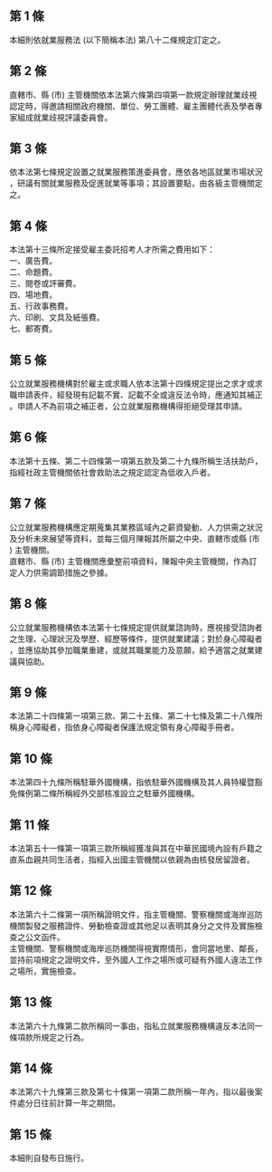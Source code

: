 第 1 條
-------
本細則依就業服務法 (以下簡稱本法) 第八十二條規定訂定之。

第 2 條
-------
直轄市、縣 (市) 主管機關依本法第六條第四項第一款規定辦理就業歧視  
認定時，得邀請相關政府機關、單位、勞工團體、雇主團體代表及學者專  
家組成就業歧視評議委員會。

第 3 條
-------
依本法第七條規定設置之就業服務策進委員會，應依各地區就業市場狀況  
，研議有關就業服務及促進就業等事項；其設置要點，由各級主管機關定  
之。

第 4 條
-------
本法第十三條所定接受雇主委託招考人才所需之費用如下：  
一、廣告費。  
二、命題費。  
三、閱卷或評審費。  
四、場地費。  
五、行政事務費。  
六、印刷、文具及紙張費。  
七、郵寄費。

第 5 條
-------
公立就業服務機構對於雇主或求職人依本法第十四條規定提出之求才或求  
職申請表件，經發現有記載不實、記載不全或違反法令時，應通知其補正  
。申請人不為前項之補正者，公立就業服務機構得拒絕受理其申請。

第 6 條
-------
本法第十五條、第二十四條第一項第五款及第二十九條所稱生活扶助戶，  
指經社政主管機關依社會救助法之規定認定為低收入戶者。

第 7 條
-------
公立就業服務機構應定期蒐集其業務區域內之薪資變動、人力供需之狀況  
及分析未來展望等資料，並每三個月陳報其所屬之中央、直轄市或縣 (市  
) 主管機關。  
直轄市、縣 (市) 主管機關應彙整前項資料，陳報中央主管機關，作為訂  
定人力供需調節措施之參據。

第 8 條
-------
公立就業服務機構依本法第十七條規定提供就業諮詢時，應視接受諮詢者  
之生理、心理狀況及學歷、經歷等條件，提供就業建議；對於身心障礙者  
，並應協助其參加職業重建，或就其職業能力及意願，給予適當之就業建  
議與協助。

第 9 條
-------
本法第二十四條第一項第三款、第二十五條、第二十七條及第二十八條所  
稱身心障礙者，指依身心障礙者保護法規定領有身心障礙手冊者。

第 10 條
--------
本法第四十九條所稱駐華外國機構，指依駐華外國機構及其人員特權暨豁  
免條例第二條所稱經外交部核准設立之駐華外國機構。

第 11 條
--------
本法第五十一條第一項第三款所稱經獲准與其在中華民國境內設有戶籍之  
直系血親共同生活者，指經入出國主管機關以依親為由核發居留證者。

第 12 條
--------
本法第六十二條第一項所稱證明文件，指主管機關、警察機關或海岸巡防  
機關製發之服務證件、勞動檢查證或其他足以表明其身分之文件及實施檢  
查之公文函件。  
主管機關、警察機關或海岸巡防機關得視實際情形，會同當地里、鄰長，  
並持前項規定之證明文件，至外國人工作之場所或可疑有外國人違法工作  
之場所，實施檢查。

第 13 條
--------
本法第六十九條第二款所稱同一事由，指私立就業服務機構違反本法同一  
條項款所規定之行為。

第 14 條
--------
本法第六十九條第三款及第七十條第一項第二款所稱一年內，指以最後案  
件處分日往前計算一年之期間。

第 15 條
--------
本細則自發布日施行。

